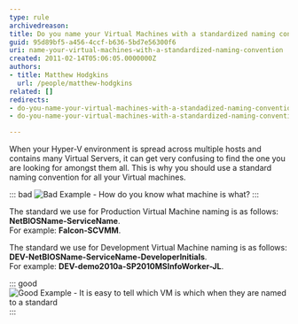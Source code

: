 ```yaml
---
type: rule
archivedreason: 
title: Do you name your Virtual Machines with a standardized naming convention?
guid: 95d89bf5-a456-4ccf-b636-5bd7e56300f6
uri: name-your-virtual-machines-with-a-standardized-naming-convention
created: 2011-02-14T05:06:05.0000000Z
authors:
- title: Matthew Hodgkins
  url: /people/matthew-hodgkins
related: []
redirects: 
- do-you-name-your-virtual-machines-with-a-standadized-naming-convention
- do-you-name-your-virtual-machines-with-a-standardized-naming-convention

---
```


When your Hyper-V environment is spread across multiple hosts and contains many Virtual Servers, it can get very confusing to find the one you are looking for amongst them all. This is why you should use a standard naming convention for all your Virtual machines.  

<!--endintro-->

::: bad
![Bad Example - How do you know what machine is what?](naming-badexample.jpg)
:::

The standard we use for Production Virtual Machine naming is as follows: **NetBIOSName-ServiceName**.  
For example: **Falcon-SCVMM**.

The standard we use for Development Virtual Machine naming is as follows: **DEV-NetBIOSName-ServiceName-DeveloperInitials**.  
For example: **DEV-demo2010a-SP2010MSInfoWorker-JL**.

::: good
![Good Example - It is easy to tell which VM is which when they are named to a standard](naming-goodexample.jpg)
:::
